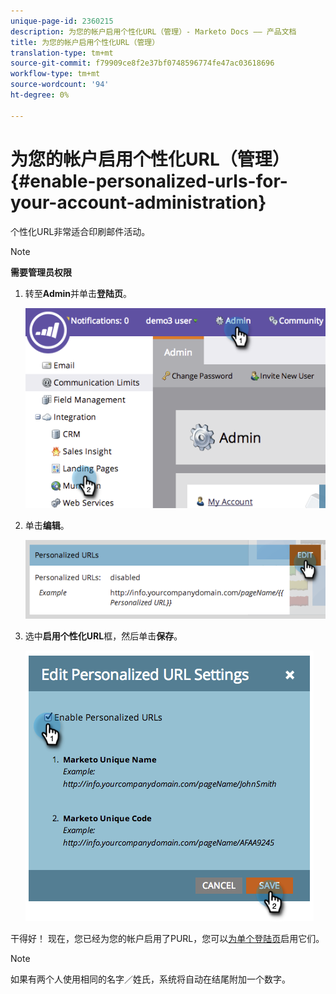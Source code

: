 ```yaml
---
unique-page-id: 2360215
description: 为您的帐户启用个性化URL（管理）- Marketo Docs —— 产品文档
title: 为您的帐户启用个性化URL（管理）
translation-type: tm+mt
source-git-commit: f79909ce8f2e37bf0748596774fe47ac03618696
workflow-type: tm+mt
source-wordcount: '94'
ht-degree: 0%

---
```



# 为您的帐户启用个性化URL（管理）{#enable-personalized-urls-for-your-account-administration}

个性化URL非常适合印刷邮件活动。

>[!NOTE]
>
>**需要管理员权限**

1. 转至&#x200B;**Admin**&#x200B;并单击&#x200B;**登陆页**。

   ![](assets/image2014-9-24-11-3a38-3a51.png)

1. 单击&#x200B;**编辑**。

   ![](assets/image2014-9-24-11-3a39-3a6.png)

1. 选中&#x200B;**启用个性化URL**&#x200B;框，然后单击&#x200B;**保存**。

   ![](assets/image2014-9-24-11-3a39-3a41.png)

干得好！ 现在，您已经为您的帐户启用了PURL，您可以[为单个登陆页](/help/marketo/product-docs/demand-generation/landing-pages/personalizing-landing-pages/enable-personalized-urls-for-a-landing-page.md)启用它们。

>[!NOTE]
>
>如果有两个人使用相同的名字／姓氏，系统将自动在结尾附加一个数字。

